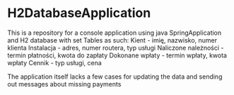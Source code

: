 # H2DatabaseApplication


This is a repository for a console application using java SpringApplication and H2 database with set Tables as such:
    Kient - imię, nazwisko, numer klienta
    Instalacja - adres, numer routera, typ usługi
    Naliczone należności - termin płatności, kwota do zapłaty
    Dokonane wpłaty - termin wpłaty, kwota wpłaty
    Cennik - typ usługi, cena 

The application itself lacks a few cases for updating the data and sending out messages about missing payments 
